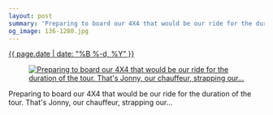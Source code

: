 ```yaml
---
layout: post
summary: 'Preparing to board our 4X4 that would be our ride for the duration of the tour. That&#x27;s Jonny, our chauffeur, strapping our...'
og_image: 136-1280.jpg
---
```


<p>
 <time>
  <a href="/136">
   {{ page.date | date: "%B %-d, %Y" }}
  </a>
 </time>
 <a href="/136">
  <figure data-taken="11/6/2013">
   <img alt="Preparing to board our 4X4 that would be our ride for the duration of the tour. That's Jonny, our chauffeur, strapping our..." sizes="(min-width: 700px) 50vw, calc(100vw - 2rem)" src="{{ site.assets_url }}/136-640.jpg" srcset="{{ site.assets_url }}/136-1280.jpg 1280w, {{ site.assets_url }}/136-960.jpg 960w, {{ site.assets_url }}/136-640.jpg 640w, {{ site.assets_url }}/136-320.jpg 320w"/>
  </figure>
 </a>
 <span>
  Preparing to board our 4X4 that would be our ride for the duration of the tour. That's Jonny, our chauffeur, strapping our...
 </span>
</p>
